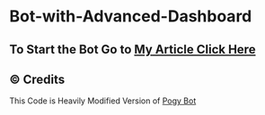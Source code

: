 # Bot-with-Advanced-Dashboard

## To Start the Bot Go to [My Article Click Here](https://darkthunder.ga/article#/TdgegynB8Ch3W553DyKb/discord-bot-with-advanced-dashboard-code)

## ©️ Credits
This Code is Heavily Modified Version of [Pogy Bot](https://github.com/peterhanania/Pogy-Old)
